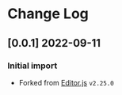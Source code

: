 # Change Log

## [0.0.1] 2022-09-11
### Initial import

- Forked from [Editor.js](https://github.com/codex-team/editor.js) `v2.25.0`
